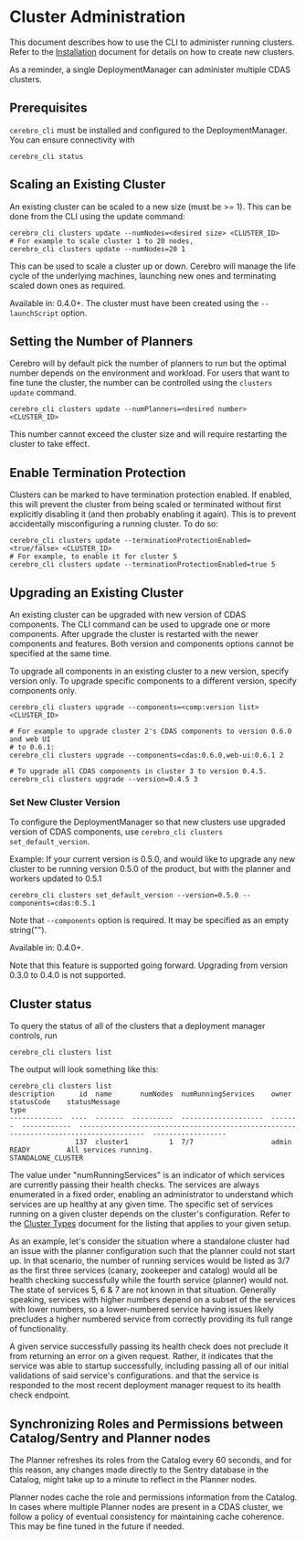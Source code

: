# Cluster Administration

This document describes how to use the CLI to administer running clusters. Refer to
the [Installation](Install.md) document for details on how to create new clusters.

As a reminder, a single DeploymentManager can administer multiple CDAS clusters.

## Prerequisites

`cerebro_cli` must be installed and configured to the DeploymentManager. You can ensure
connectivity with

```shell
cerebro_cli status
```

## Scaling an Existing Cluster

An existing cluster can be scaled to a new size (must be >= 1). This can be done from
the CLI using the update command:

```shell
cerebro_cli clusters update --numNodes=<desired size> <CLUSTER_ID>
# For example to scale cluster 1 to 20 nodes,
cerebro_cli clusters update --numNodes=20 1
```

This can be used to scale a cluster up or down. Cerebro will manage the life cycle of
the underlying machines, launching new ones and terminating scaled down ones as required.

Available in: 0.4.0+. The cluster must have been created using the `--launchScript` option.

## Setting the Number of Planners

Cerebro will by default pick the number of planners to run but the optimal number
depends on the environment and workload. For users that want to fine tune the
cluster, the number can be controlled using the `clusters update` command.

```shell
cerebro_cli clusters update --numPlanners=<desired number> <CLUSTER_ID>
```

This number cannot exceed the cluster size and will require restarting the
cluster to take effect.

## Enable Termination Protection

Clusters can be marked to have termination protection enabled. If enabled, this will
prevent the cluster from being scaled or terminated without first explicitly disabling
it (and then probably enabling it again). This is to prevent accidentally
misconfiguring a running cluster. To do so:

```shell
cerebro_cli clusters update --terminationProtectionEnabled=<true/false> <CLUSTER_ID>
# For example, to enable it for cluster 5
cerebro_cli clusters update --terminationProtectionEnabled=true 5
```

## Upgrading an Existing Cluster

An existing cluster can be upgraded with new version of CDAS components. The CLI command
can be used to upgrade one or more components. After upgrade the cluster is restarted
with the newer components and features. Both version and components options cannot be
specified at the same time.

To upgrade all components in an existing cluster to a new version, specify version only.
To upgrade specific components to a different version, specify components only.

```shell
cerebro_cli clusters upgrade --components=<comp:version list> <CLUSTER_ID>

# For example to upgrade cluster 2's CDAS components to version 0.6.0 and web UI
# to 0.6.1:
cerebro_cli clusters upgrade --components=cdas:0.6.0,web-ui:0.6.1 2

# To upgrade all CDAS components in cluster 3 to version 0.4.5.
cerebro_cli clusters upgrade --version=0.4.5 3
```

### Set New Cluster Version

To configure the DeploymentManager so that new clusters use upgraded version of CDAS
components, use `cerebro_cli clusters set_default_version`.

Example: If your current version is 0.5.0, and would like to upgrade any new cluster to
be running version 0.5.0 of the product, but with the planner and workers updated to 0.5.1

```shell
cerebro_cli clusters set_default_version --version=0.5.0 --components=cdas:0.5.1
```

Note that `--components` option is required. It may be specified as an empty string("").

Available in: 0.4.0+.

Note that this feature is supported going forward. Upgrading from version 0.3.0 to 0.4.0
is not supported.


## Cluster status

To query the status of all of the clusters that a deployment manager controls, run
```shell
cerebro_cli clusters list
```

The output will look something like this:
```shell
cerebro_cli clusters list
description      id  name       numNodes  numRunningServices    owner    statusCode    statusMessage                                                                           type
-------------  ----  -------  ----------  --------------------  -------  ------------  --------------------------------------------------------------------------------------  ------------------
                137  cluster1          1  7/7                   admin    READY         All services running.                                                                   STANDALONE_CLUSTER
```

The value under "numRunningServices" is an indicator of which services are currently
passing their health checks. The services are always enumerated in a fixed order, enabling
an administrator to understand which services are up healthy at any given time.
The specific set of services running on a given cluster depends on the cluster's
configuration. Refer to the [Cluster Types](ClusterTypes.md) document for the
listing that applies to your given setup.

As an example, let's consider the situation where a standalone cluster
had an issue with the planner configuration such that the planner could not start up.
In that scenario, the number of running services would be listed as 3/7 as the first
three services (canary, zookeeper and catalog) would all be health checking successfully
while the fourth service (planner) would not. The state of services 5, 6 & 7 are not
known in that situation. Generally speaking, services with higher numbers depend
on a subset of the services with lower numbers, so a lower-numbered service having
issues likely precludes a higher numbered service from correctly providing its
full range of functionality. 

A given service successfully passing its health check does not
preclude it from returning an error on a given request. Rather, it indicates that
the service was able to startup successfully, including passing all of our initial
validations of said service's configurations. and that the service is responded
to the most recent deployment manager request to its health check endpoint.


## Synchronizing Roles and Permissions between Catalog/Sentry and Planner nodes

The Planner refreshes its roles from the Catalog every 60 seconds, and for this reason,
any changes made directly to the Sentry database in the Catalog, might take up to a minute
to reflect in the Planner nodes.

Planner nodes cache the role and permissions information from the Catalog. In cases where
multiple Planner nodes are present in a CDAS cluster, we follow a policy of eventual
consistency for maintaining cache coherence. This may be fine tuned in the future if
needed.


